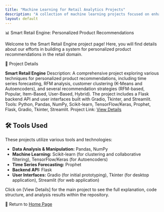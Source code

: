 ```yaml
---
title: "Machine Learning for Retail Analytics Projects"
description: "A collection of machine learning projects focused on enhancing retail business intelligence and customer experience."
layout: default
---
```


📊 Smart Retail Engine: Personalized Product Recommendations

Welcome to the Smart Retail Engine project page! Here, you will find details about our efforts in building a system for personalized product recommendations in the retail domain.

🚀 Project Details

**Smart Retail Engine**
Description: A comprehensive project exploring various techniques for personalized product recommendations, including time series forecasting, RFM analysis, customer clustering (K-Means and Autoencoders), and several recommendation strategies (RFM-based, Popular, Item-Based, User-Based, Hybrid). The project includes a Flask backend API and user interfaces built with Gradio, Tkinter, and Streamlit.
Tools: Python, Pandas, NumPy, Scikit-learn, TensorFlow/Keras, Prophet, Flask, Gradio, Tkinter, Streamlit.
Project Link: [View Details](https://github.com/hanif-dev/hanif-dev.github.io/blob/main/projects/machine-learning/smart_retail_engine.md)

## 🛠 **Tools Used**

These projects utilize various tools and technologies:

* **Data Analysis & Manipulation:** Pandas, NumPy
* **Machine Learning:** Scikit-learn (for clustering and collaborative filtering), TensorFlow/Keras (for Autoencoders)
* **Time Series Forecasting:** Prophet
* **Backend API:** Flask
* **User Interfaces:** Gradio (for initial prototyping), Tkinter (for desktop application), Streamlit (for web application)

Click on [View Details] for the main project to see the full explanation, code structure, and analysis results within the repository.

🔗 Return to [Home Page](../index.html)

